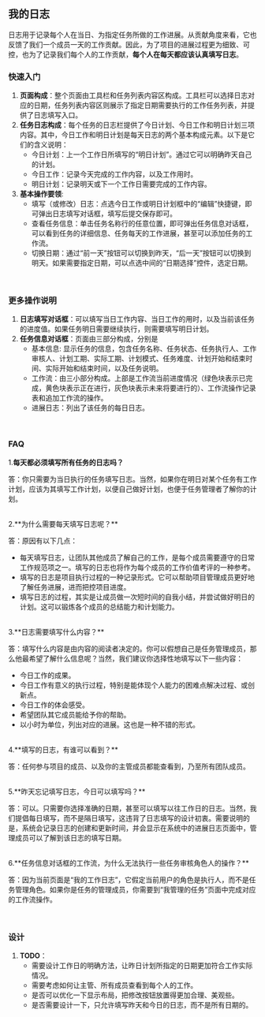 ## 我的日志
日志用于记录每个人在当日、为指定任务所做的工作进展。从贡献角度来看，它也反馈了我们一个成员一天的工作贡献。因此，为了项目的进展过程更为细致、可控，也为了记录我们每个人的工作贡献，**每个人在每天都应该认真填写日志**。


### 快速入门
1. **页面构成**：整个页面由工具栏和任务列表内容区构成。工具栏可以选择日志对应的日期，任务列表内容区则展示了指定日期需要执行的工作任务列表，并提供了日志填写入口。
2. **任务日志构成**：每个任务的日志栏提供了今日计划、今日工作和明日计划三项内容。其中，今日工作和明日计划是每天日志的两个基本构成元素。以下是它们的含义说明：
	* 今日计划：上一个工作日所填写的“明日计划”。通过它可以明确昨天自己的计划。
	* 今日工作：记录今天完成的工作内容，以及工作用时。
	* 明日计划：记录明天或下一个工作日需要完成的工作内容。
3. **基本操作要领**: 
	* 填写（或修改）日志：点选今日工作或明日计划框中的“编辑”快捷键，即可弹出日志填写对话框，填写后提交保存即可。
	* 查看任务信息：单击任务名称行的任意位置，即可弹出任务信息对话框，可以看到任务的详细信息、任务每天的工作进展，甚至可以添加任务的工作流。
	* 切换日期：通过“前一天”按钮可以切换到昨天，“后一天”按钮可以切换到明天。如果需要指定日期，可以点选中间的“日期选择”控件，选定日期。

<br/>

### 更多操作说明
1. **日志填写对话框**：可以填写当日工作内容、当日工作的用时，以及当前该任务的进度值。如果任务明日需要继续执行，则需要填写明日计划。
2. **任务信息对话框**：页面由三部分构成，分别是
	* 基本信息: 显示任务的信息，包含任务名称、任务状态、任务执行人、工作审核人、计划工期、实际工期、计划模式、任务难度、计划开始和结束时间、实际开始和结束时间，以及任务说明。
	* 工作流：由三小部分构成。上部是工作流当前进度情况（绿色块表示已完成，黄色块表示正在进行，灰色块表示未来将要进行的）、工作流操作记录表和追加工作流的操作。
	* 进展日志：列出了该任务的每日日志。

<br/>

### FAQ
1.**每天都必须填写所有任务的日志吗？**

答：你只需要为当日执行的任务填写日志。当然，如果你在明日对某个任务有工作计划，应该为其填写工作计划，以便自己做好计划，也便于任务管理者了解你的计划。

<br/>
2.**为什么需要每天填写日志呢？**

答：原因有以下几点：

* 每天填写日志，让团队其他成员了解自己的工作，是每个成员需要遵守的日常工作规范项之一。填写的日志也将作为每个成员的工作价值考评的一种参考。
* 填写的日志是项目执行过程的一种记录形式。它可以帮助项目管理成员更好地了解任务进展，进而把控项目进度。
* 填写日志的过程，其实是让成员做一次短时间的自我小结，并尝试做好明日的计划。这可以锻炼各个成员的总结能力和计划能力。

<br/>
3.**日志需要填写什么内容？**

答：填写什么内容是由内容的阅读者决定的。你可以假想自己是任务管理成员，那么他最希望了解什么信息呢？当然，我们建议你选择性地填写以下一些内容：
* 今日工作的成果。
* 今日工作有意义的执行过程，特别是能体现个人能力的困难点解决过程、或创新点。
* 今日工作的体会感受。
* 希望团队其它成员能给予你的帮助。
* 以小时为单位，列出对应的进展。这也是一种不错的形式。

<br/>
4.**填写的日志，有谁可以看到？**

答：任何参与项目的成员、以及你的主管成员都能查看到，乃至所有团队成员。


<br/>
5.**昨天忘记填写日志，今日可以填写吗？**

答：可以。只需要你选择准确的日期，甚至可以填写以往工作日的日志。当然，我们提倡每日填写，而不是隔日填写，这违背了日志填写的设计初衷。需要说明的是，系统会记录日志的创建和更新时间，并会显示在系统中的进展日志页面中，管理成员可以了解到该日志的填写日期。

<br/>
6.**任务信息对话框的工作流，为什么无法执行一些任务审核角色人的操作？**

答：因为当前页面是“我的工作日志”，它假定当前用户的角色是执行人，而不是任务管理角色。如果你是任务的管理成员，你需要到“我管理的任务”页面中完成对应的工作流操作。

<br/>

### 设计
1. **TODO**：
	* 需要设计工作日的明确方法，让昨日计划所指定的日期更加符合工作实际情况。
	* 需要考虑如何让主管、所有成员查看到每个人的工作。
	* 是否可以优化一下显示布局，把修改按钮放置得更加合理、美观些。
	* 是否需要设计一下，只允许填写昨天和今日的日志，而不是所有日期的。

